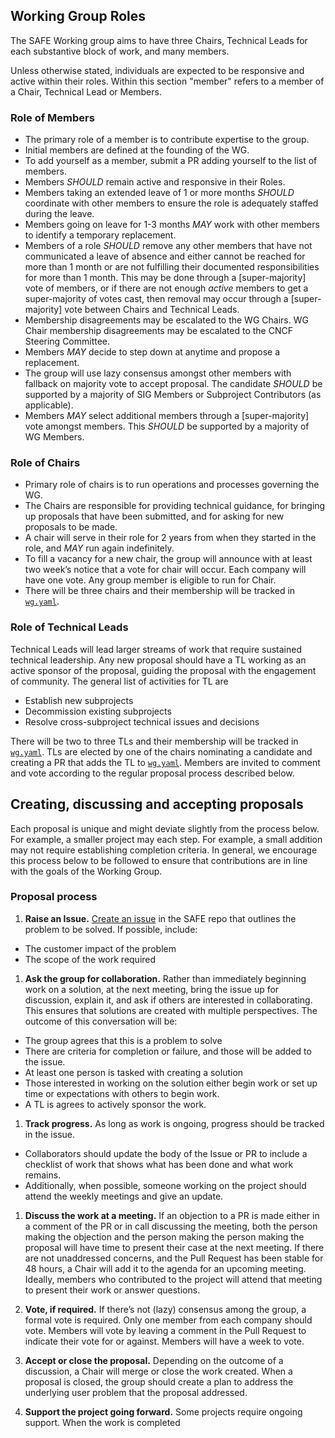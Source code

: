 
## Working Group Roles

The SAFE Working group aims to have three Chairs, Technical Leads for each substantive block of work, and many members.

Unless otherwise stated, individuals are expected to be responsive and active within
their roles.  Within this section "member" refers to a member of a Chair, Technical Lead or
Members.

### Role of Members
- The primary role of a member is to contribute expertise to the group.
- Initial members are defined at the founding of the WG.
- To add yourself as a member, submit a PR adding yourself to the list of members.
- Members *SHOULD* remain active and responsive in their Roles.
- Members taking an extended leave of 1 or more months *SHOULD* coordinate with other members to ensure the role is adequately staffed during the leave.
- Members going on leave for 1-3 months *MAY* work with other members to identify a temporary replacement.
- Members of a role *SHOULD* remove any other members that have not communicated a leave of absence and either cannot be reached for more than 1 month or are not fulfilling their documented responsibilities for more than 1 month. This may be done through a [super-majority] vote of members, or if there are not enough *active* members to get a super-majority of votes cast, then removal may occur through a [super-majority] vote between Chairs and Technical Leads.
- Membership disagreements may be escalated to the WG Chairs.  WG Chair membership disagreements may be escalated to the CNCF Steering Committee.
- Members *MAY* decide to step down at anytime and propose a replacement.  
- The group will use lazy consensus amongst other members with fallback on majority vote to accept proposal.  The candidate *SHOULD* be supported by a majority of SIG Members or Subproject Contributors (as applicable).
- Members *MAY* select additional members through a [super-majority] vote amongst members. This *SHOULD* be supported by a majority of WG Members.

### Role of Chairs

* Primary role of chairs is to run operations and processes governing the WG.
* The Chairs are responsible for providing technical guidance, for bringing up proposals that have been submitted, and for asking for new proposals to be made.
* A chair will serve in their role for 2 years from when they started in the role, and *MAY* run again indefinitely.
* To fill a vacancy for a new chair, the group will announce with at least two week’s notice that a vote for chair will occur. Each company will have one vote. Any group member is eligible to run for Chair.
* There will be three chairs and their membership will be tracked in [`wg.yaml`]().


### Role of Technical Leads

Technical Leads will lead larger streams of work that require sustained technical leadership. Any new proposal should have a TL working as an active sponsor of the proposal, guiding the proposal with the engagement of community. The general list of activities for TL are
  - Establish new subprojects
  - Decommission existing subprojects
  - Resolve cross-subproject technical issues and decisions

There will be two to three TLs and their membership will be tracked in [`wg.yaml`](). TLs are elected by one of the chairs nominating a candidate and creating a PR that adds the TL to [`wg.yaml`](). Members are invited to comment and vote according to the regular proposal process described below.

## Creating, discussing and accepting proposals

Each proposal is unique and might deviate slightly from the process below. For example, a smaller project may each step. For example, a small addition may not require establishing completion criteria. In general, we encourage this process below to be followed to ensure that contributions are in line with the goals of the Working Group.
### Proposal process

1. **Raise an Issue.** [Create an issue](https://github.com/cn-security/safe/issues/new) in the SAFE repo that outlines the problem to be solved. If possible, include:
  * The customer impact of the problem
  * The scope of the work required

1. **Ask the group for collaboration.** Rather than immediately beginning work on a solution, at the next meeting, bring the issue up for discussion, explain it, and ask if others are interested in collaborating. This ensures that solutions are created with multiple perspectives. The outcome of this conversation will be:
  * The group agrees that this is a problem to solve
  * There are criteria for completion or failure, and those will be added to the issue.
  * At least one person is tasked with creating a solution
  * Those interested in working on the solution either begin work or set up time or expectations with others to begin work.
  * A TL is agrees to actively sponsor the work.

1. **Track progress.** As long as work is ongoing, progress should be tracked in the issue.   
  * Collaborators should update the body of the Issue or PR to include a checklist of work that shows what has been done and what work remains.
  * Additionally, when possible, someone working on the project should attend the weekly meetings and give an update.

1. **Discuss the work at a meeting.** If an objection to a PR is made either in a comment of the PR or in call discussing the meeting, both the person making the objection and the person making the person making the proposal will have time to present their case at the next meeting. If there are not unaddressed concerns, and the Pull Request has been stable for 48 hours, a Chair will add it to the agenda for an upcoming meeting. Ideally, members who contributed to the project will attend that meeting to present their work or answer questions.

1. **Vote, if required.** If there’s not (lazy) consensus among the group, a formal vote is required. Only one member from each company should vote. Members will vote by leaving a comment in the Pull Request to indicate their vote for or against. Members will have a week to vote.

1. **Accept or close the proposal.** Depending on the outcome of a discussion, a Chair will merge or close the work created. When a proposal is closed, the group should create a plan to address the underlying user problem that the proposal addressed.

1. **Support the project going forward.** Some projects require ongoing support. When the work is completed
